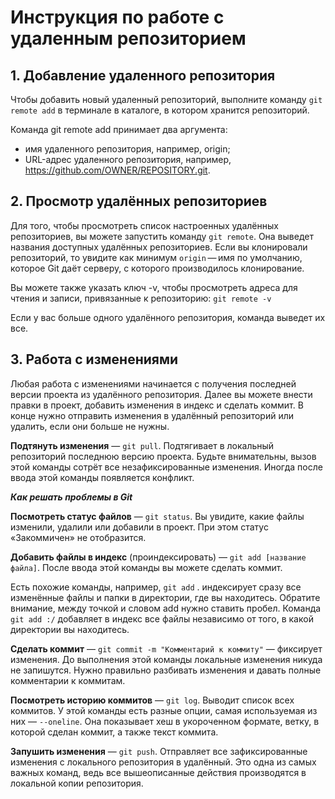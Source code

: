 # Инструкция по работе с удаленным репозиторием

## 1. Добавление удаленного репозитория
Чтобы добавить новый удаленный репозиторий, выполните команду `git remote add` в терминале в каталоге, в котором хранится репозиторий.

Команда git remote add принимает два аргумента:

* имя удаленного репозитория, например, origin;
* URL-адрес удаленного репозитория, например, https://github.com/OWNER/REPOSITORY.git.

## 2. Просмотр удалённых репозиториев

Для того, чтобы просмотреть список настроенных удалённых репозиториев, вы можете запустить команду `git remote`. Она выведет названия доступных удалённых репозиториев. Если вы клонировали репозиторий, то увидите как минимум `origin` — имя по умолчанию, которое Git даёт серверу, с которого производилось клонирование.

Вы можете также указать ключ -v, чтобы просмотреть адреса для чтения и записи, привязанные к репозиторию: `git remote -v`

Если у вас больше одного удалённого репозитория, команда выведет их все. 

## 3. Работа с изменениями
Любая работа с изменениями начинается с получения последней версии проекта из удалённого репозитория. Далее вы можете внести правки в проект, добавить изменения в индекс и сделать коммит. В конце нужно отправить изменения в удалённый репозиторий или удалить, если они больше не нужны.

__Подтянуть изменения__ — `git pull`. Подтягивает в локальный репозиторий последнюю версию проекта. Будьте внимательны, вызов этой команды сотрёт все незафиксированные изменения. Иногда после ввода этой команды появляется конфликт.

__*Как решать проблемы в Git*__

__Посмотреть статус файлов__ — `git status`. Вы увидите, какие файлы изменили, удалили или добавили в проект. При этом статус «Закоммичен» не отобразится.

__Добавить файлы в индекс__ (проиндексировать) — `git add [название файла]`. После ввода этой команды вы можете сделать коммит.

Есть похожие команды, например, `git add` . индексирует сразу все изменённые файлы и папки в директории, где вы находитесь. Обратите внимание, между точкой и словом add нужно ставить пробел. Команда `git add :/` добавляет в индекс все файлы независимо от того, в какой директории вы находитесь.

__Сделать коммит__ — `git commit -m "Комментарий к коммиту"` — фиксирует изменения. До выполнения этой команды локальные изменения никуда не запишутся. Нужно правильно разбивать изменения и давать полные комментарии к коммитам.

__Посмотреть историю коммитов__ — `git log`. Выводит список всех коммитов. У этой команды есть разные опции, самая используемая из них — `--oneline`. Она показывает хеш в укороченном формате, ветку, в которой сделан коммит, а также текст коммита. 

__Запушить изменения__ — `git push`. Отправляет все зафиксированные изменения с локального репозитория в удалённый. Это одна из самых важных команд, ведь все вышеописанные действия производятся в локальной копии репозитория. 